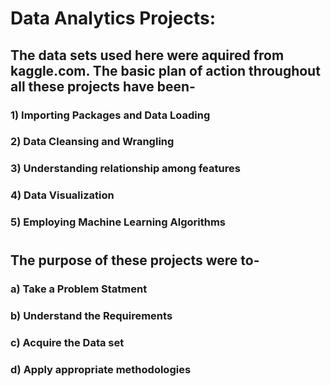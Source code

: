 # Data Analytics Projects:
## The data sets used here were aquired from kaggle.com. The basic plan of action throughout all these projects have been-
### 1) Importing Packages and Data Loading
### 2) Data Cleansing and Wrangling
### 3) Understanding relationship among features
### 4) Data Visualization
### 5) Employing Machine Learning Algorithms
#
## The purpose of these projects were to-
### a) Take a Problem Statment
### b) Understand the Requirements
### c) Acquire the Data set
### d) Apply appropriate methodologies
